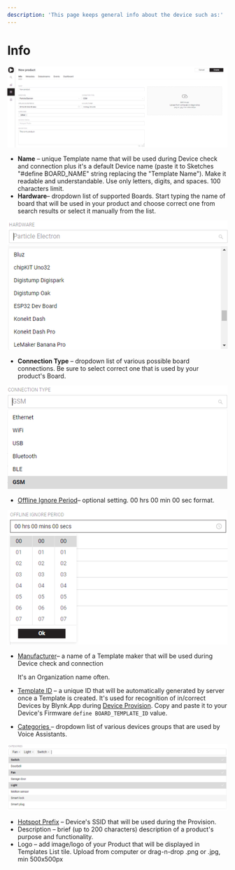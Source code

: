 ```yaml
---
description: 'This page keeps general info about the device such as:'
---
```


# Info

![](../../../.gitbook/assets/prod_info.png)

* **Name** – unique Template name that will be used during Device check and connection plus it's a default Device name \(paste it to Sketches "\#define BOARD\_NAME" string replacing the "Template Name"\). Make it readable and understandable. Use only letters, digits, and spaces. 100 characters limit.  
* **Hardware**– dropdown list of supported Boards. Start typing the name of  board that will be used in your product and choose correct one from search results or select it manually from the list.

![](../../../.gitbook/assets/hardware.png)



* **Connection Type** – dropdown list of various possible board connections. Be sure to select correct one that is used by your product's Board.

![](../../../.gitbook/assets/connection-type.png)



* [Offline Ignore Period](offline-ignore-period.md)– optional setting. 00 hrs 00 min 00 sec format.

![](../../../.gitbook/assets/offline_ignore_period.png)



* [Manufacturer](manufacturer.md)– a name of a Template maker that will be used during Device check and connection

  It's an Organization name often.  

* [Template ID](template-ids.md) – a unique ID that will be automatically generated by server once a Template is created. It's used for recognition of in/correct Devices by Blynk.App during [Device Provision](../../../mobile-applications/device-management/add-new-device.md). Copy and paste it to your Device's Firmware `define BOARD_TEMPLATE_ID` value.

* [Categories ](categories.md)– dropdown list of various devices groups that are used by Voice Assistants.

![](../../../.gitbook/assets/categories.png)



* [Hotspot Prefix](hotspot-prefix.md) – Device's SSID that will be used during the Provision. 
* Description – brief \(up to 200 characters\) description of a product's purpose and functionality. 
* Logo – add image/logo of your Product that will be displayed in Templates List tile. Upload from computer or drag-n-drop .png or .jpg, min 500x500px



